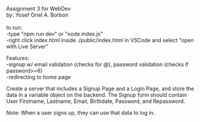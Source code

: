 Assignment 3 for WebDev<br>
by: Yosef Oriel A. Borbon<br><br>
to run:<br>
-type "npm run dev" or "node index.js"<br>
-right click index.html inside ./public/index.html in VSCode and select "open with Live Server"<br>

Features:<br>
-signup w/ email validation (checks for @), password validation (checks if password>=6)<br>
-redirecting to home page<br>

Create a server that includes a Signup Page and a Login Page, and store the data in a variable object on the backend. The Signup form should contain User Firstname, Lastname, Email, Birthdate, Password, and Repassword.

Note: When a user signs up, they can use that data to log in.
